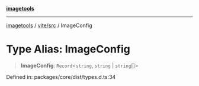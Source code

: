 [**imagetools**](../../../README.md)

***

[imagetools](../../../modules.md) / [vite/src](../README.md) / ImageConfig

# Type Alias: ImageConfig

> **ImageConfig**: `Record`\<`string`, `string` \| `string`[]\>

Defined in: packages/core/dist/types.d.ts:34
